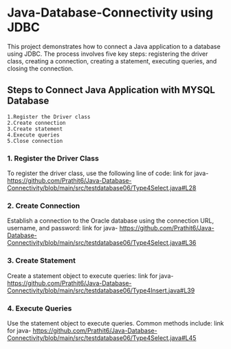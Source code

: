# Java-Database-Connectivity using JDBC

This project demonstrates how to connect a Java application to a database using JDBC. The process involves five key steps: registering the driver class, creating a connection, creating a statement, executing queries, and closing the connection. 

## Steps to Connect Java Application with MYSQL Database
   
    1.Register the Driver class
    2.Create connection
    3.Create statement
    4.Execute queries
    5.Close connection

### 1. Register the Driver Class
To register the driver class, use the following line of code:
link for java-
https://github.com/Prathit6/Java-Database-Connectivity/blob/main/src/testdatabase06/Type4Select.java#L28

### 2. Create Connection
Establish a connection to the Oracle database using the connection URL, username, and password:
link for java-
https://github.com/Prathit6/Java-Database-Connectivity/blob/main/src/testdatabase06/Type4Select.java#L36

### 3. Create Statement
Create a statement object to execute queries:
link for java-
https://github.com/Prathit6/Java-Database-Connectivity/blob/main/src/testdatabase06/Type4Insert.java#L39

### 4. Execute Queries
Use the statement object to execute queries. Common methods include:
link for java-
https://github.com/Prathit6/Java-Database-Connectivity/blob/main/src/testdatabase06/Type4Select.java#L45


